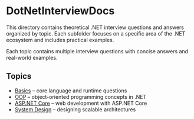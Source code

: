 # DotNetInterviewDocs

This directory contains theoretical .NET interview questions and answers organized by topic. Each subfolder focuses on a specific area of the .NET ecosystem and includes practical examples.

Each topic contains multiple interview questions with concise answers and real-world examples.

## Topics

- [Basics](Basics/README.md) – core language and runtime questions
- [OOP](OOP/README.md) – object-oriented programming concepts in .NET
- [ASP.NET Core](ASPNetCore/README.md) – web development with ASP.NET Core
- [System Design](SystemDesign/README.md) – designing scalable architectures


